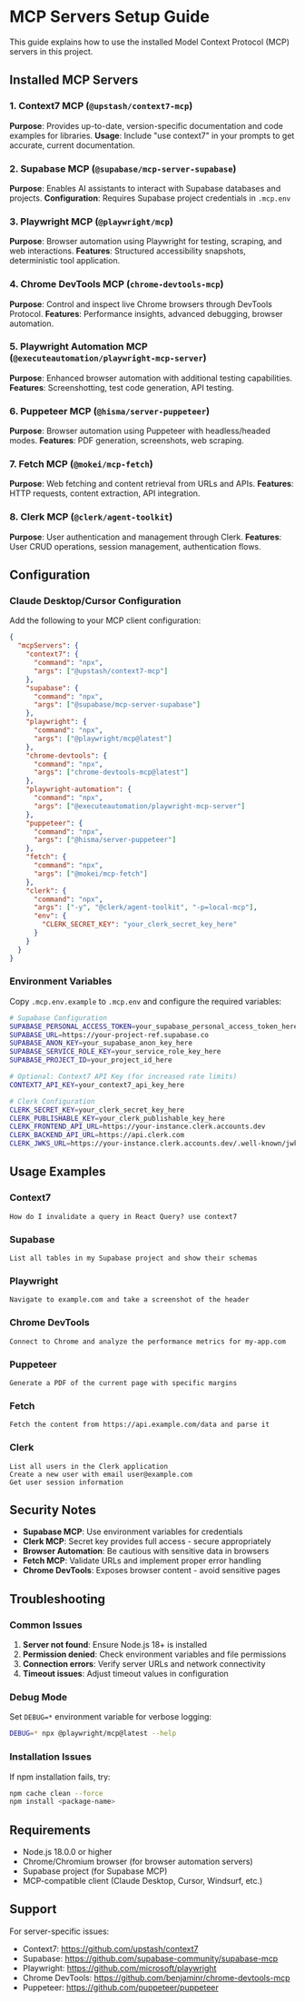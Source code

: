 # MCP Servers Setup Guide

This guide explains how to use the installed Model Context Protocol (MCP) servers in this project.

## Installed MCP Servers

### 1. Context7 MCP (`@upstash/context7-mcp`)
**Purpose**: Provides up-to-date, version-specific documentation and code examples for libraries.
**Usage**: Include "use context7" in your prompts to get accurate, current documentation.

### 2. Supabase MCP (`@supabase/mcp-server-supabase`)
**Purpose**: Enables AI assistants to interact with Supabase databases and projects.
**Configuration**: Requires Supabase project credentials in `.mcp.env`

### 3. Playwright MCP (`@playwright/mcp`)
**Purpose**: Browser automation using Playwright for testing, scraping, and web interactions.
**Features**: Structured accessibility snapshots, deterministic tool application.

### 4. Chrome DevTools MCP (`chrome-devtools-mcp`)
**Purpose**: Control and inspect live Chrome browsers through DevTools Protocol.
**Features**: Performance insights, advanced debugging, browser automation.

### 5. Playwright Automation MCP (`@executeautomation/playwright-mcp-server`)
**Purpose**: Enhanced browser automation with additional testing capabilities.
**Features**: Screenshotting, test code generation, API testing.

### 6. Puppeteer MCP (`@hisma/server-puppeteer`)
**Purpose**: Browser automation using Puppeteer with headless/headed modes.
**Features**: PDF generation, screenshots, web scraping.

### 7. Fetch MCP (`@mokei/mcp-fetch`)
**Purpose**: Web fetching and content retrieval from URLs and APIs.
**Features**: HTTP requests, content extraction, API integration.

### 8. Clerk MCP (`@clerk/agent-toolkit`)
**Purpose**: User authentication and management through Clerk.
**Features**: User CRUD operations, session management, authentication flows.

## Configuration

### Claude Desktop/Cursor Configuration
Add the following to your MCP client configuration:

```json
{
  "mcpServers": {
    "context7": {
      "command": "npx",
      "args": ["@upstash/context7-mcp"]
    },
    "supabase": {
      "command": "npx",
      "args": ["@supabase/mcp-server-supabase"]
    },
    "playwright": {
      "command": "npx",
      "args": ["@playwright/mcp@latest"]
    },
    "chrome-devtools": {
      "command": "npx",
      "args": ["chrome-devtools-mcp@latest"]
    },
    "playwright-automation": {
      "command": "npx",
      "args": ["@executeautomation/playwright-mcp-server"]
    },
    "puppeteer": {
      "command": "npx",
      "args": ["@hisma/server-puppeteer"]
    },
    "fetch": {
      "command": "npx",
      "args": ["@mokei/mcp-fetch"]
    },
    "clerk": {
      "command": "npx",
      "args": ["-y", "@clerk/agent-toolkit", "-p=local-mcp"],
      "env": {
        "CLERK_SECRET_KEY": "your_clerk_secret_key_here"
      }
    }
  }
}
```

### Environment Variables
Copy `.mcp.env.example` to `.mcp.env` and configure the required variables:

```bash
# Supabase Configuration
SUPABASE_PERSONAL_ACCESS_TOKEN=your_supabase_personal_access_token_here
SUPABASE_URL=https://your-project-ref.supabase.co
SUPABASE_ANON_KEY=your_supabase_anon_key_here
SUPABASE_SERVICE_ROLE_KEY=your_service_role_key_here
SUPABASE_PROJECT_ID=your_project_id_here

# Optional: Context7 API Key (for increased rate limits)
CONTEXT7_API_KEY=your_context7_api_key_here

# Clerk Configuration
CLERK_SECRET_KEY=your_clerk_secret_key_here
CLERK_PUBLISHABLE_KEY=your_clerk_publishable_key_here
CLERK_FRONTEND_API_URL=https://your-instance.clerk.accounts.dev
CLERK_BACKEND_API_URL=https://api.clerk.com
CLERK_JWKS_URL=https://your-instance.clerk.accounts.dev/.well-known/jwks.json
```

## Usage Examples

### Context7
```
How do I invalidate a query in React Query? use context7
```

### Supabase
```
List all tables in my Supabase project and show their schemas
```

### Playwright
```
Navigate to example.com and take a screenshot of the header
```

### Chrome DevTools
```
Connect to Chrome and analyze the performance metrics for my-app.com
```

### Puppeteer
```
Generate a PDF of the current page with specific margins
```

### Fetch
```
Fetch the content from https://api.example.com/data and parse it
```

### Clerk
```
List all users in the Clerk application
Create a new user with email user@example.com
Get user session information
```

## Security Notes

- **Supabase MCP**: Use environment variables for credentials
- **Clerk MCP**: Secret key provides full access - secure appropriately
- **Browser Automation**: Be cautious with sensitive data in browsers
- **Fetch MCP**: Validate URLs and implement proper error handling
- **Chrome DevTools**: Exposes browser content - avoid sensitive pages

## Troubleshooting

### Common Issues

1. **Server not found**: Ensure Node.js 18+ is installed
2. **Permission denied**: Check environment variables and file permissions
3. **Connection errors**: Verify server URLs and network connectivity
4. **Timeout issues**: Adjust timeout values in configuration

### Debug Mode

Set `DEBUG=*` environment variable for verbose logging:

```bash
DEBUG=* npx @playwright/mcp@latest --help
```

### Installation Issues

If npm installation fails, try:
```bash
npm cache clean --force
npm install <package-name>
```

## Requirements

- Node.js 18.0.0 or higher
- Chrome/Chromium browser (for browser automation servers)
- Supabase project (for Supabase MCP)
- MCP-compatible client (Claude Desktop, Cursor, Windsurf, etc.)

## Support

For server-specific issues:
- Context7: https://github.com/upstash/context7
- Supabase: https://github.com/supabase-community/supabase-mcp
- Playwright: https://github.com/microsoft/playwright
- Chrome DevTools: https://github.com/benjaminr/chrome-devtools-mcp
- Puppeteer: https://github.com/puppeteer/puppeteer
